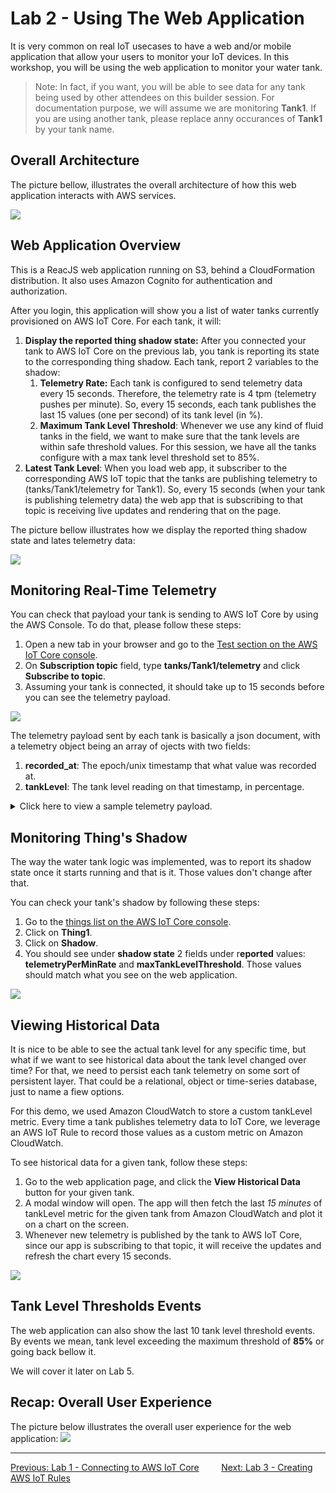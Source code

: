 # Lab 2 - Using The Web Application
It is very common on real IoT usecases to have a web and/or mobile application that allow your users to monitor your IoT devices. In this workshop, you will be using the web application to monitor your water tank.

> Note: In fact, if you want, you will be able to see data for any tank being used by other attendees on this builder session. For documentation purpose, we will assume we are monitoring **Tank1**. If you are using another tank, please replace anny occurances of **Tank1** by your tank name. 

## Overall Architecture
The picture bellow, illustrates the overall architecture of how this web application interacts with AWS services.

![](../imgs/lab2/fig1.png)

## Web Application Overview
This is a ReacJS web application running on S3, behind a CloudFormation distribution. It also uses Amazon Cognito for authentication and authorization.

After you login, this application will show you a list of water tanks currently provisioned on AWS IoT Core. For each tank, it will:

1. **Display the reported thing shadow state:** After you connected your tank to AWS IoT Core on the previous lab, you tank is reporting its state to the corresponding thing shadow. Each tank, report 2 variables to the shadow:
   1. **Telemetry Rate:** Each tank is configured to send telemetry data every 15 seconds. Therefore, the telemetry rate is 4 tpm (telemetry pushes per minute). So, every 15 seconds, each tank publishes the last 15 values (one per second) of its tank level (in %).
   2. **Maximum Tank Level Threshold**: Whenever we use any kind of fluid tanks in the field, we want to make sure that the tank levels are within safe threshold values. For this session, we have all the tanks configure with a max tank level threshold set to 85%.
2. **Latest Tank Level**: When you load web app, it subscriber to the corresponding AWS IoT topic that the tanks are publishing telemetry to (tanks/Tank1/telemetry for Tank1). So, every 15 seconds (when your tank is publishing telemetry data) the web app that is subscribing to that topic is receiving live updates and rendering that on the page.

The picture bellow illustrates how we display the reported thing shadow state and lates telemetry data:

![](../imgs/lab2/fig2.png)


## Monitoring Real-Time Telemetry
You can check that payload your tank is sending to AWS IoT Core by using the AWS Console. To do that, please follow these steps:

1. Open a new tab in your browser and go to the [Test section on the AWS IoT Core console](https://us-east-1.console.aws.amazon.com/iot/home?region=us-east-1#/test).
2. On **Subscription topic** field, type **tanks/Tank1/telemetry** and click **Subscribe to topic**.
3. Assuming your tank is connected, it should take up to 15 seconds before you can see the telemetry payload.

![](../imgs/lab2/fig3.gif)

The telemetry payload sent by each tank is basically a json document, with a telemetry object being an array of ojects with two fields:

1. **recorded_at**: The epoch/unix timestamp that what value was recorded at.
2. **tankLevel**: The tank level reading on that timestamp, in percentage.

<details>
  <summary>Click here to view a sample telemetry payload.</summary>

  ```json
      {
        "telemetry": [
          {
            "recorded_at": 1567730411459,
            "tankLevel": 50
          },
          {
            "recorded_at": 1567730412466,
            "tankLevel": 50
          },
          {
            "recorded_at": 1567730413470,
            "tankLevel": 50
          },
          {
            "recorded_at": 1567730414472,
            "tankLevel": 50
          },
          {
            "recorded_at": 1567730415475,
            "tankLevel": 50
          },
          {
            "recorded_at": 1567730416475,
            "tankLevel": 50
          },
          {
            "recorded_at": 1567730417479,
            "tankLevel": 50
          },
          {
            "recorded_at": 1567730418483,
            "tankLevel": 50
          },
          {
            "recorded_at": 1567730419484,
            "tankLevel": 50
          },
          {
            "recorded_at": 1567730420487,
            "tankLevel": 50
          },
          {
            "recorded_at": 1567730421490,
            "tankLevel": 50
          },
          {
            "recorded_at": 1567730422494,
            "tankLevel": 50
          },
          {
            "recorded_at": 1567730423495,
            "tankLevel": 50
          },
          {
            "recorded_at": 1567730424495,
            "tankLevel": 50
          }
        ]
      }
  ```

</details>

## Monitoring Thing's Shadow
The way the water tank logic was implemented, was to report its shadow state once it starts running and that is it. Those values don't change after that.

You can check your tank's shadow by following these steps:

1. Go to the [things list on the AWS IoT Core console](https://us-east-1.console.aws.amazon.com/iot/home?region=us-east-1#/thinghub).
2. Click on **Thing1**.
3. Click on **Shadow**.
4. You should see under **shadow state** 2 fields under r**eported** values: **telemetryPerMinRate** and **maxTankLevelThreshold**. Those values should match what you see on the web application.

![](../imgs/lab2/fig4.gif)

## Viewing Historical Data
It is nice to be able to see the actual tank level for any specific time, but what if we want to see historical data about the tank level changed over time? For that, we need to persist each tank telemetry on some sort of persistent layer. That could be a relational, object or time-series database, just to name a fiew options.

For this demo, we used Amazon CloudWatch to store a custom tankLevel metric. Every time a tank publishes telemetry data to IoT Core, we leverage an AWS IoT Rule to record those values as a custom metric on Amazon CloudWatch.

To see historical data for a given tank, follow these steps:

1. Go to the web application page, and click the **View Historical Data** button for your given tank.
2. A modal window will open. The app will then fetch the last *15 minutes* of tankLevel metric for the given tank from Amazon CloudWatch and plot it on a chart on the screen.
3. Whenever new telemetry is published by the tank to AWS IoT Core, since our app is subscribing to that topic, it will receive the updates and refresh the chart every 15 seconds.

![](../imgs/lab2/fig5.gif)

## Tank Level Thresholds Events
The web application can also show the last 10 tank level threshold events. By events we mean, tank level exceeding the maximum threshold of **85%** or going back bellow it.

We will cover it later on Lab 5.

## Recap: Overall User Experience
The picture below illustrates the overall user experience for the web application:
![](../imgs/lab2/fig6.gif)

---
[Previous: Lab 1 - Connecting to AWS IoT Core](1-connecting-wt-iot-core.md)&nbsp;&nbsp;&nbsp;&nbsp;&nbsp;&nbsp;&nbsp;&nbsp;&nbsp;[Next: Lab 3 - Creating AWS IoT Rules](3-iot-rules.md)


